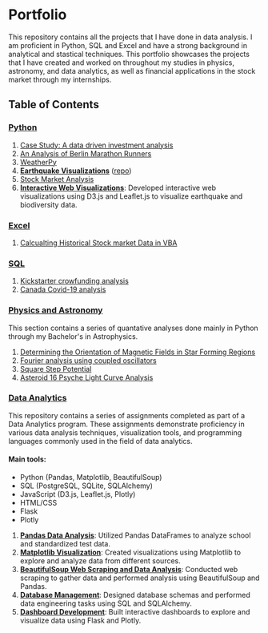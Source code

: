 # Portfolio
This repository contains all the projects that I have done in data analysis. I am proficient in Python, SQL and Excel and have a strong background in analytical and stastical techniques. This portfolio showcases the projects that I have created and worked on throughout my studies in physics, astronomy, and data analytics, as well as financial applications in the stock market through my internships.

## Table of Contents
### [Python](1_Python)
1. [Case Study: A data driven investment analysis](1_Python/1_Case-Study-A-data-driven-investment-analysis)
2. [An Analysis of Berlin Marathon Runners](1_Python/4_berlin_marathon)
3. [WeatherPy](1_Python/6_WeatherPy)
4. [**Earthquake Visualizations**](https://alisonands.github.io/earthquakes-leaflet/)
([repo](Data-Analytics/7-leaflet-challenge))
5. [Stock Market Analysis](https://github.com/alisonands/Stock-Analysis)
6. [**Interactive Web Visualizations**](Data-Analytics/7-leaflet-challenge): Developed interactive web visualizations using D3.js and Leaflet.js to visualize earthquake and biodiversity data.

### [Excel](2_Excel)
1. [Calcualting Historical Stock market Data in VBA](2_Excel/excel_vbas)

### [SQL](3_SQL)
1. [Kickstarter crowfunding analysis](3_SQL/1_crowdfunding)
2. [Canada Covid-19 analysis](3_SQL/2_covid)

### [Physics and Astronomy](Physics_&_Astronomy)
This section contains a series of quantative analyses done mainly in Python through my Bachelor's in Astrophysics.
1. [Determining the Orientation of Magnetic Fields in Star Forming Regions](Physics_&_Astronomy/1_Star_forming_regions)
2. [Fourier analysis using coupled oscillators](Physics_&_Astronomy/2_fourier_Analysis)
3. [Square Step Potential](Physics_&_Astronomy/3_square_step_potential)
4. [Asteroid 16 Psyche Light Curve Analysis](Physics_&_Astronomy/4_16-Psyche)

### [Data Analytics](Data-Analytics)
This repository contains a series of assignments completed as part of a Data Analytics program. These assignments demonstrate proficiency in various data analysis techniques, visualization tools, and programming languages commonly used in the field of data analytics.
#### Main tools:
- Python (Pandas, Matplotlib, BeautifulSoup)
- SQL (PostgreSQL, SQLite, SQLAlchemy)
- JavaScript (D3.js, Leaflet.js, Plotly)
- HTML/CSS
- Flask
- Plotly
1. [**Pandas Data Analysis**](Data-Analytics/1-data-analysis-pandas): Utilized Pandas DataFrames to analyze school and standardized test data.
2. [**Matplotlib Visualization**](Data-Analytics/2-pymaceuticals-matplotlib): Created visualizations using Matplotlib to explore and analyze data from different sources.
3. [**BeautifulSoup Web Scraping and Data Analysis**](Data-Analytics/5-scraping-mars-data): Conducted web scraping to gather data and performed analysis using BeautifulSoup and Pandas.
4. [**Database Management**](Data-Analytics/4-climate-analysis-SQLAlchemy): Designed database schemas and performed data engineering tasks using SQL and SQLAlchemy.
5. [**Dashboard Development**](Data-Analytics/6-belly-button-dataset-dashboard): Built interactive dashboards to explore and visualize data using Flask and Plotly.
